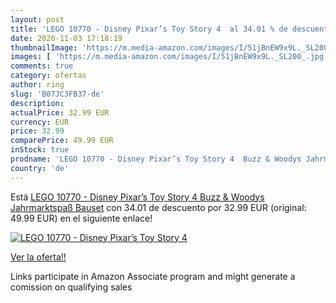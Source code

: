 ```yaml
---
layout: post
title: 'LEGO 10770 - Disney Pixar’s Toy Story 4  al 34.01 % de descuento'
date: 2020-11-03 17:18:19
thumbnailImage: 'https://m.media-amazon.com/images/I/51jBnEW9x9L._SL200_.jpg'
images: [ 'https://m.media-amazon.com/images/I/51jBnEW9x9L._SL200_.jpg' ]
comments: true
category: ofertas
author: ring
slug: 'B07JC3FB37-de'
description:
actualPrice: 32.99 EUR
currency: EUR
price: 32.99
comparePrice: 49.99 EUR
inStock: true
prodname: 'LEGO 10770 - Disney Pixar’s Toy Story 4  Buzz & Woodys Jahrmarktspaß  Bauset'
country: 'de'
---
```


Está [LEGO 10770 - Disney Pixar’s Toy Story 4  Buzz & Woodys Jahrmarktspaß  Bauset](https://www.amazon.de/dp/B07JC3FB37/?tag=tolees0ca-21) con 34.01 de descuento por 32.99 EUR (original: 49.99 EUR) en el siguiente enlace!

[![LEGO 10770 - Disney Pixar’s Toy Story 4 ](https://m.media-amazon.com/images/I/51jBnEW9x9L._SL200_.jpg)](https://www.amazon.de/dp/B07JC3FB37/?tag=tolees0ca-21)

[Ver la oferta!!](https://www.amazon.de/dp/B07JC3FB37/?tag=tolees0ca-21)

Links participate in Amazon Associate program and might generate a comission on qualifying sales


